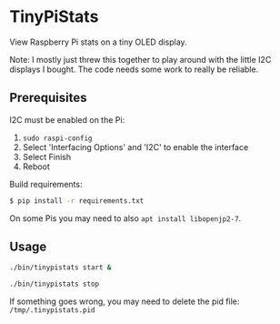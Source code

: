 # TinyPiStats

View Raspberry Pi stats on a tiny OLED display.

Note: I mostly just threw this together to play around with the little I2C displays I bought. The code needs some work to really be reliable.

## Prerequisites

I2C must be enabled on the Pi:

1. `sudo raspi-config`
2. Select 'Interfacing Options' and 'I2C' to enable the interface
3. Select Finish
4. Reboot

Build requirements:

```bash
$ pip install -r requirements.txt
```

On some Pis you may need to also `apt install libopenjp2-7`.

## Usage

```bash
./bin/tinypistats start &
```

```bash
./bin/tinypistats stop
```

If something goes wrong, you may need to delete the pid file: `/tmp/.tinypistats.pid`
